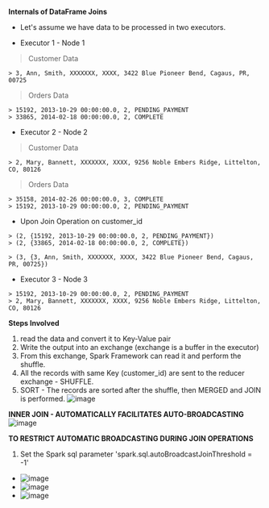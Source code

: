 **Internals of DataFrame Joins**

- Let's assume we have data to be processed in two executors.

- Executor 1 - Node 1
> Customer Data
```
> 3, Ann, Smith, XXXXXXX, XXXX, 3422 Blue Pioneer Bend, Cagaus, PR, 00725
```
> Orders Data
```
> 15192, 2013-10-29 00:00:00.0, 2, PENDING_PAYMENT
> 33865, 2014-02-18 00:00:00.0, 2, COMPLETE
```
- Executor 2 - Node 2
> Customer Data
```
> 2, Mary, Bannett, XXXXXXX, XXXX, 9256 Noble Embers Ridge, Littelton, CO, 80126
```
> Orders Data
```
> 35158, 2014-02-26 00:00:00.0, 3, COMPLETE
> 15192, 2013-10-29 00:00:00.0, 2, PENDING_PAYMENT
```
- Upon Join Operation on customer_id
```
> (2, {15192, 2013-10-29 00:00:00.0, 2, PENDING_PAYMENT})
> (2, {33865, 2014-02-18 00:00:00.0, 2, COMPLETE})

> (3, {3, Ann, Smith, XXXXXXX, XXXX, 3422 Blue Pioneer Bend, Cagaus, PR, 00725})
```
- Executor 3 - Node 3
```
> 15192, 2013-10-29 00:00:00.0, 2, PENDING_PAYMENT
> 2, Mary, Bannett, XXXXXXX, XXXX, 9256 Noble Embers Ridge, Littelton, CO, 80126
```

**Steps Involved**
1. read the data and convert it to Key-Value pair 
2. Write the output into an exchange (exchange is a buffer in the executor)
3. From this exchange, Spark Framework can read it and perform the shuffle.
4. All the records with same Key (customer_id) are sent to the reducer exchange - SHUFFLE.
5. SORT - The records are sorted after the shuffle, then MERGED and JOIN is performed.
![image](https://user-images.githubusercontent.com/39640906/120114114-97e4e300-c14b-11eb-96dd-9e44f2758478.png)

**INNER JOIN - AUTOMATICALLY FACILITATES AUTO-BROADCASTING**
![image](https://user-images.githubusercontent.com/39640906/120114137-c367cd80-c14b-11eb-82a6-efc975c433fd.png)

**TO RESTRICT AUTOMATIC BROADCASTING DURING JOIN OPERATIONS**
1. Set the Spark sql parameter 'spark.sql.autoBroadcastJoinThreshold = -1'
- ![image](https://user-images.githubusercontent.com/39640906/120114195-fca03d80-c14b-11eb-8a43-8d9901647995.png)
- ![image](https://user-images.githubusercontent.com/39640906/120114207-0aee5980-c14c-11eb-87c8-701c83e2ad6b.png)
- ![image](https://user-images.githubusercontent.com/39640906/120114175-eeeab800-c14b-11eb-9e81-af44cb382e93.png)





